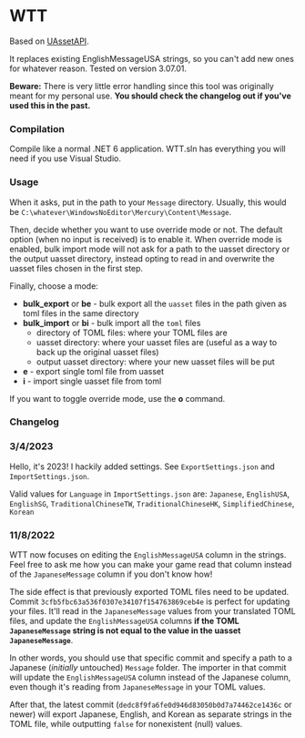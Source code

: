 # WTT

Based on [UAssetAPI](https://github.com/atenfyr/UAssetAPI).

It replaces existing EnglishMessageUSA strings, so you can't add new ones for whatever reason. Tested on version 3.07.01.

**Beware:** There is very little error handling since this tool was originally meant for my personal use. **You should check the changelog out if you've used this in the past.**

### Compilation

Compile like a normal .NET 6 application. WTT.sln has everything you will need if you use Visual Studio.

### Usage

When it asks, put in the path to your `Message` directory. Usually, this would be `C:\whatever\WindowsNoEditor\Mercury\Content\Message`.

Then, decide whether you want to use override mode or not. The default option (when no input is received) is to enable it. When override mode is enabled, bulk import mode will not ask for a path to the uasset directory or the output uasset directory, instead opting to read in and overwrite the uasset files chosen in the first step.

Finally, choose a mode:

* **bulk_export** or **be** - bulk export all the `uasset` files in the path given as toml files in the same directory
* **bulk_import** or **bi** - bulk import all the `toml` files
	* directory of TOML files: where your TOML files are
	* uasset directory: where your uasset files are (useful as a way to back up the original uasset files)
	* output uasset directory: where your new uasset files will be put
* **e** - export single toml file from uasset
* **i** - import single uasset file from toml

If you want to toggle override mode, use the **o** command.

### Changelog

### 3/4/2023

Hello, it's 2023! I hackily added settings. See `ExportSettings.json` and `ImportSettings.json`.

Valid values for `Language` in `ImportSettings.json` are:  `Japanese`, `EnglishUSA`, `EnglishSG`, `TraditionalChineseTW`, `TraditionalChineseHK`, `SimplifiedChinese`, `Korean`

### 11/8/2022

WTT now focuses on editing the `EnglishMessageUSA` column in the strings. Feel free to ask me how you can make your game read that column instead of the `JapaneseMessage` column if you don't know how!

The side effect is that previously exported TOML files need to be updated. Commit `3cfb5fbc63a536f0307e34107f154763869ceb4e` is perfect for updating your files. It'll read in the `JapaneseMessage` values from your translated TOML files, and update the `EnglishMessageUSA` columns **if the TOML `JapaneseMessage` string is not equal to the value in the uasset `JapaneseMessage`**.

In other words, you should use that specific commit and specify a path to a Japanese (_initially_ untouched) `Message` folder. The importer in that commit will update the `EnglishMessageUSA` column instead of the Japanese column, even though it's reading from `JapaneseMessage` in your TOML values.

After that, the latest commit (`dedc8f9fa6fe0d946d83050b0d7a74462ce1436c` or newer) will export Japanese, English, and Korean as separate strings in the TOML file, while outputting `false` for nonexistent (null) values.

